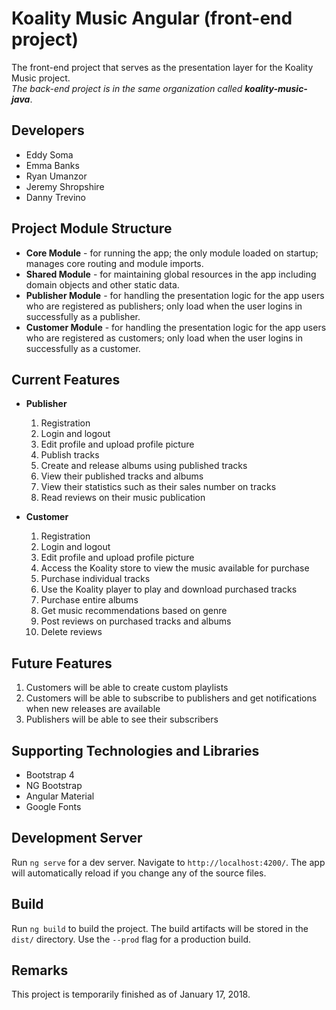 # Koality Music Angular (front-end project)

The front-end project that serves as the presentation layer for the Koality Music project.  
*The back-end project is in the same organization called **koality-music-java***.

## Developers

* Eddy Soma
* Emma Banks
* Ryan Umanzor
* Jeremy Shropshire
* Danny Trevino

## Project Module Structure

* **Core Module** - for running the app; the only module loaded on startup; manages core routing and module imports.
* **Shared Module** - for maintaining global resources in the app including domain objects and other static data.
* **Publisher Module** - for handling the presentation logic for the app users who are registered as publishers; only load when the user logins in successfully as a publisher.
* **Customer Module** - for handling the presentation logic for the app users who are registered as customers; only load when the user logins in successfully as a customer.

## Current Features

*  **Publisher**
	1. Registration
	2. Login and logout
	3. Edit profile and upload profile picture
	4. Publish tracks
	5. Create and release albums using published tracks
	6. View their published tracks and albums
	7. View their statistics such as their sales number on tracks
	8. Read reviews on their music publication

* **Customer**
	1. Registration
	2. Login and logout
	3. Edit profile and upload profile picture
	4. Access the Koality store to view the music available for purchase
	5. Purchase individual tracks
	6. Use the Koality player to play and download purchased tracks
	7. Purchase entire albums
	8. Get music recommendations based on genre
	9. Post reviews on purchased tracks and albums
	10. Delete reviews

## Future Features

1. Customers will be able to create custom playlists
2. Customers will be able to subscribe to publishers and get notifications when new releases are available
3. Publishers will be able to see their subscribers

## Supporting Technologies and Libraries

* Bootstrap 4
* NG Bootstrap
* Angular Material
* Google Fonts

## Development Server

Run `ng serve` for a dev server. Navigate to `http://localhost:4200/`. The app will automatically reload if you change any of the source files.

## Build

Run `ng build` to build the project. The build artifacts will be stored in the `dist/` directory. Use the `--prod` flag for a production build.

## Remarks

This project is temporarily finished as of January 17, 2018.